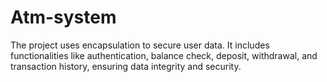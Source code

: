# Atm-system
The project uses encapsulation to secure user data. It includes functionalities like authentication, balance check, deposit, withdrawal, and transaction history, ensuring data integrity and security.
